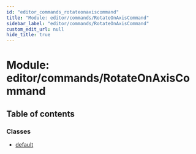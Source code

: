 ```yaml
---
id: "editor_commands_rotateonaxiscommand"
title: "Module: editor/commands/RotateOnAxisCommand"
sidebar_label: "editor/commands/RotateOnAxisCommand"
custom_edit_url: null
hide_title: true
---
```


# Module: editor/commands/RotateOnAxisCommand

## Table of contents

### Classes

- [default](../classes/editor_commands_rotateonaxiscommand.default.md)
